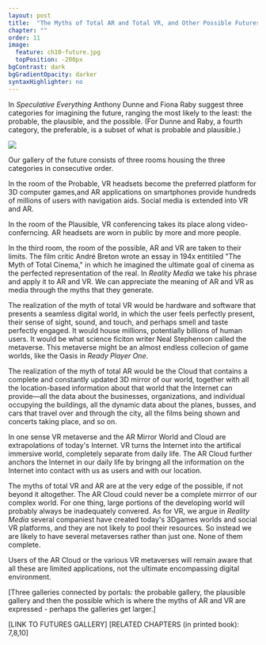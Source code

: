 ```yaml
---
layout: post
title:  "The Myths of Total AR and Total VR, and Other Possible Futures"
chapter: ""
order: 11
image:
  feature: ch10-future.jpg
  topPosition: -200px
bgContrast: dark
bgGradientOpacity: darker
syntaxHighlighter: no
---
```



In *Speculative Everything* Anthony Dunne and Fiona Raby suggest three categories for imagining the future, ranging the most likely to the least: the probable, the plausible, and the possible. (For Dunne and Raby, a fourth category, the preferable, is a subset of what is probable and plausible.)

<img class="img img--fullContainer img--16xLeading" src="{{ site.baseurl_book_img }}ch8-futures/future.jpg">


Our gallery of the future consists of three rooms housing the three categories in consecutive order.

In the room of the Probable, VR headsets become the preferred platform for 3D computer games,and AR applications on smartphones provide hundreds of millions of users with navigation aids. Social media is extended into VR and AR. 

In the room of the Plausible, VR conferencing takes its place along video-conferncing. AR headsets are worn in public by more and more people. 

In the third room, the room of the possible, AR and VR are taken to their limits. The film critic André Breton wrote an essay in 194x entitiled "The Myth of Total Cinema," in which he imagined the ultimate goal of cinema as the perfected representation of the real. In *Reality Media* we take his phrase and apply it to AR and VR. We can appreciate the meaning of AR and VR as media through the myths that they generate. 

The realization of the myth of total VR would be hardware and software that presents a seamless digital world, in which the user feels perfectly present, their sense of sight, sound, and touch, and perhaps smell and taste perfectly engaged. It would house millions, potentially billions of human users. It would be what science ficiton writer Neal Stephenson called the metaverse. This metaverse might be an almost endless collecion of game worlds, like the Oasis in *Ready Player One*. 

The realization of the myth of total AR would be the Cloud that contains a complete and constantly updated 3D mirror of our world, together with all the location-based information about that world that the Internet can provide&mdash;all the data about the businesses, organizations, and individual occupying the buildings, all the dynamic data about the planes, busses, and cars that travel over and through the city, all the films being shown and concerts taking place, and so on. 

In one sense VR metaverse and the AR Mirror World and Cloud are extrapolations of today's Internet. VR turns the Internet into the artifical immersive world, completely separate from daily life. The AR Cloud further anchors the Internet in our daily life by bringng all the information on the Internet into contact with us as users and with our location.

The myths of total VR and AR are at the very edge of the possible, if not beyond it altogether. The AR Cloud could never be a complete mirrror of our complex world. For one thing, large portions of the developing world will probably always be inadequately convered. As for VR, we argue in *Reality Media* several companiest have created today's 3Dgames worlds and social VR platforms, and they are not likely to pool their resources. So instead we are likely to have several metaverses rather than just one. None of them complete.

Users of the AR Cloud or the various VR metaverses will remain aware that all these are limited applications, not the ultimate encompassing digital environment.

[Three galleries connected by portals: the probable gallery, the plausible gallery and then the possible which is where the myths of AR and VR are expressed - perhaps the galleries get larger.]

\[LINK TO FUTURES GALLERY\]
\[RELATED CHAPTERS (in printed book): 7,8,10\]
